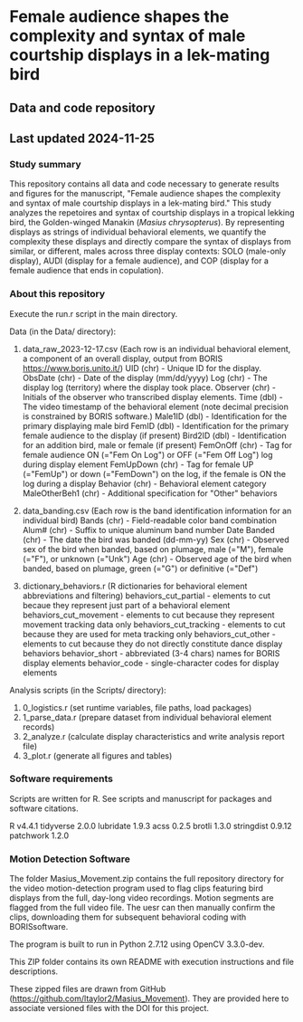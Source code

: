 # Female audience shapes the complexity and syntax of male courtship displays in a lek-mating bird
## Data and code repository
## Last updated 2024-11-25

### Study summary
This repository contains all data and code necessary to generate results and figures for the manuscript, "Female audience shapes the complexity and syntax of male courtship displays in a lek-mating bird." This study analyzes the repetoires and syntax of courtship displays in a tropical lekking bird, the Golden-winged Manakin (*Masius chrysopterus*). By representing displays as strings of individual behavioral elements, we quantify the complexity these displays and directly compare the syntax of displays from similar, or different, males across three display contexts: SOLO (male-only display), AUDI (display for a female audience), and COP (display for a female audience that ends in copulation).

### About this repository
Execute the run.r script in the main directory.

Data (in the Data/ directory):
1. data_raw_2023-12-17.csv 
    (Each row is an individual behavioral element, a component of an overall display, output from BORIS https://www.boris.unito.it/)
    UID           (chr) - Unique ID for the display.
    ObsDate       (chr) - Date of the display (mm/dd/yyyy)
    Log           (chr) - The display log (territory) where the display took place.
    Observer      (chr) - Initials of the observer who transcribed display elements.
    Time          (dbl) - The video timestamp of the behavioral element (note decimal precision is constrained by BORIS software.) 
    Male1ID       (dbl) - Identification for the primary displaying male bird
    FemID         (dbl) - Identification for the primary female audience to the display (if present)
    Bird2ID       (dbl) - Identification for an addition bird, male or female (if present)
    FemOnOff      (chr) - Tag for female audience ON (="Fem On Log") or OFF (="Fem Off Log") log during display element
    FemUpDown     (chr) - Tag for female UP (="FemUp") or down (="FemDown") on the log, if the female is ON the log during a display 
    Behavior      (chr) - Behavioral element category 
    MaleOtherBeh1 (chr) - Additional specification for "Other" behaviors

2. data_banding.csv
    (Each row is the band identification information for an individual bird)
    Bands       (chr) - Field-readable color band combination
    Alum#       (chr) - Suffix to unique aluminum band number
    Date Banded (chr) - The date the bird was banded (dd-mm-yy)
    Sex         (chr) - Observed sex of the bird when banded, based on plumage, male (="M"), female (="F"), or unknown (="Unk")
    Age         (chr) - Observed age of the bird when banded, based on plumage, green (="G") or definitive (="Def")

3. dictionary_behaviors.r
    (R dictionaries for behavioral element abbreviations and filtering)
    behaviors_cut_partial - elements to cut becaue they represent just part of a behavioral element
    behaviors_cut_movement - elements to cut because they represent movement tracking data only
    behaviors_cut_tracking - elements to cut because they are used for meta tracking only
    behaviors_cut_other - elements to cut because they do not directly constitute dance display behaviors
    behavior_short - abbreviated (3-4 chars) names for BORIS display elements
    behavior_code - single-character codes for display elements 

Analysis scripts (in the Scripts/ directory):
1. 0_logistics.r (set runtime variables, file paths, load packages)
2. 1_parse_data.r (prepare dataset from individual behavioral element records)
3. 2_analyze.r (calculate display characteristics and write analysis report file)
4. 3_plot.r (generate all figures and tables)

### Software requirements
Scripts are written for R. See scripts and manuscript for packages and software citations.

R v4.4.1
tidyverse 2.0.0
lubridate 1.9.3
acss 0.2.5
brotli 1.3.0
stringdist 0.9.12
patchwork 1.2.0

### Motion Detection Software
The folder Masius_Movement.zip contains the full repository directory for the video motion-detection program used to flag clips featuring bird displays from the full, day-long video recordings. Motion segments are flagged from the full video file. The uesr can then manually confirm the clips, downloading them for subsequent behavioral coding with BORISsoftware. 

The program is built to run in Python 2.7.12 using OpenCV 3.3.0-dev.

This ZIP folder contains its own README with execution instructions and file descriptions.

These zipped files are drawn from GitHub (https://github.com/ltaylor2/Masius_Movement). They are provided here to associate versioned files with the DOI for this project.